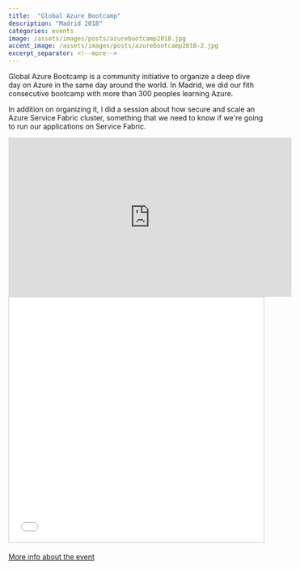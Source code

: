 ```yaml
---
title:  "Global Azure Bootcamp"
description: "Madrid 2018"
categories: events
image: /assets/images/posts/azurebootcamp2018.jpg
accent_image: /assets/images/posts/azurebootcamp2018-2.jpg
excerpt_separator: <!--more-->
---
```


Global Azure Bootcamp is a community initiative to organize a deep dive day on Azure in the same day around the world. In Madrid, we did our fith consecutive bootcamp with more than 300 peoples learning Azure. 
<!--more-->

In addition on organizing it, I did a session about how secure and scale an Azure Service Fabric cluster, something that we need to know if we're going to run our applications on Service Fabric. 

<iframe width="560" height="315" src="https://www.youtube.com/embed/VdT_dkOXj7o" frameborder="0" allow="accelerometer; autoplay; encrypted-media; gyroscope; picture-in-picture" allowfullscreen></iframe>

<iframe src="//www.slideshare.net/slideshow/embed_code/key/8DiIhWbnoSP5mU" width="595" height="485" frameborder="0" marginwidth="0" marginheight="0" scrolling="no" style="border:1px solid #CCC; border-width:1px; margin-bottom:5px; max-width: 100%;" allowfullscreen> </iframe> 

[More info about the event](http://azurebootcamp.es/)